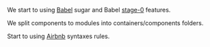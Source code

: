 We start to using [Babel](https://babeljs.io/docs/learn-es2015/) sugar and Babel [stage-0](https://babeljs.io/docs/plugins/preset-stage-0/) features.

We split components to modules into containers/components folders.

Start to using [Airbnb](https://github.com/airbnb/javascript/) syntaxes rules.
